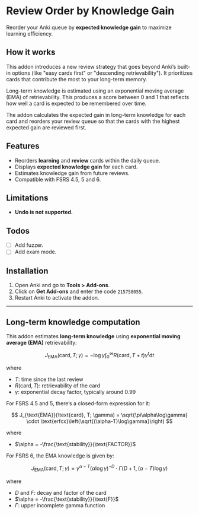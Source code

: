 # Review Order by Knowledge Gain

Reorder your Anki queue by **expected knowledge gain** to maximize learning efficiency.

## How it works

This addon introduces a new review strategy that goes beyond Anki’s built-in options (like "easy cards first" or "descending retrievability"). It prioritizes cards that contribute the most to your long-term memory.

Long-term knowledge is estimated using an exponential moving average (EMA) of retrievability. This produces a score between 0 and 1 that reflects how well a card is expected to be remembered over time.

The addon calculates the expected gain in long-term knowledge for each card and reorders your review queue so that the cards with the highest expected gain are reviewed first.

## Features

- Reorders **learning** and **review** cards within the daily queue.
- Displays **expected knowledge gain** for each card.
- Estimates knowledge gain from future reviews.
- Compatible with FSRS 4.5, 5 and 6.

## Limitations

- **Undo is not supported.**

## Todos

- [ ] Add fuzzer.
- [ ] Add exam mode.

## Installation

1. Open Anki and go to **Tools > Add-ons**.
2. Click on **Get Add-ons** and enter the code `215758055`.
3. Restart Anki to activate the addon.

---

## Long-term knowledge computation

This addon estimates **long-term knowledge** using **exponential moving average (EMA)** retrievability:

$$
J_{\text{EMA}}(\text{card}, T; \gamma) = -\log \gamma \int_{0}^{\infty} R(\text{card}, T + t) \gamma^t \mathrm{d}t
$$

where

- $T$: time since the last review
- $R(\text{card}, T)$: retrievability of the card
- $\gamma$: exponential decay factor, typically around 0.99

For FSRS 4.5 and 5, there’s a closed-form expression for it:

$$
J_{\text{EMA}}(\text{card}, T; \gamma) = \sqrt{\pi\alpha\log\gamma} \cdot \text{erfcx}\left(\sqrt{(\alpha-T)\log\gamma}\right)
$$

where

- $\alpha = -\frac{\text{stability}}{\text{FACTOR}}$

For FSRS 6, the EMA knowledge is given by:

$$
J_{\text{EMA}}(\text{card}, T; \gamma) = \gamma^{\alpha-T} (\alpha\log\gamma)^{-D} \cdot \Gamma(D+1, (\alpha - T)\log\gamma)
$$

where

- $D$ and $F$: decay and factor of the card
- $\alpha = -\frac{\text{stability}}{\text{F}}$
- $\Gamma$: upper incomplete gamma function
